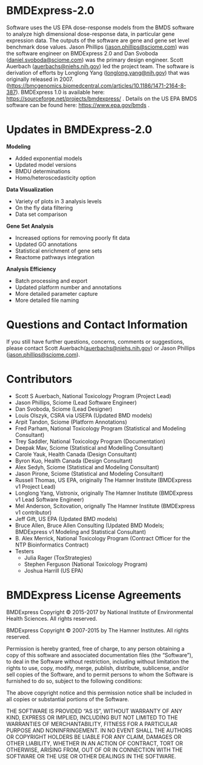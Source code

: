 BMDExpress-2.0
==============
Software uses the US EPA dose-response models from the BMDS software to analyze high dimensional dose-response data, in particular gene expression data. The outputs of the software are gene and gene set level benchmark dose values. 
Jason Phillips (jason.phillips@sciome.com) was the software engineer on BMDExpress 2.0 and Dan Svoboda (daniel.svoboda@sciome.com) was the primary design engineer. Scott Auerbach (auerbachs@niehs.nih.gov) led the project team.
The software is derivation of efforts by Longlong Yang (longlong.yang@nih.gov) that was originally released in 2007. (https://bmcgenomics.biomedcentral.com/articles/10.1186/1471-2164-8-387).
BMDExpress 1.0 is available here: https://sourceforge.net/projects/bmdexpress/ .
Details on the US EPA BMDS software can be found here: https://www.epa.gov/bmds .

Updates in BMDExpress-2.0
=========================

**Modeling**

- Added exponential models
- Updated model versions
- BMDU determinations
- Homo/heteroscedasticity option

**Data Visualization**

- Variety of plots in 3 analysis levels
- On the fly data filtering
- Data set comparison

**Gene Set Analysis**

- Increased options for removing poorly fit data
- Updated GO annotations
- Statistical enrichment of gene sets
- Reactome pathways integration

**Analysis Efficiency**

- Batch processing and export
- Updated platform number and annotations
- More detailed parameter capture
- More detailed file naming


Questions and Contact Information
=================================

If you still have further questions, concerns, comments or suggestions, please contact Scott Auerbach(auerbachs@niehs.nih.gov) or Jason Phillips (jason.phillips@sciome.com).

Contributors
============

-   Scott S Auerbach, National Toxicology Program (Project Lead)
-   Jason Phillips, Sciome (Lead Software Engineer)
-   Dan Svoboda, Sciome (Lead Designer)
-   Louis Olszyk, CSRA via USEPA (Updated BMD models)
-   Arpit Tandon, Sciome (Platform Annotations)
-   Fred Parham, National Toxicology Program (Statistical and Modeling Consultant)
-   Trey Saddler, National Toxicology Program (Documentation)
-   Deepak Mav, Sciome (Statistical and Modelling Consultant)
-   Carole Yauk, Health Canada (Design Consultant)
-   Byron Kuo, Health Canada (Design Consultant)
-   Alex Sedyh, Sciome (Statistical and Modeling Consultant)
-   Jason Pirone, Sciome (Statistical and Modeling Consultant)
-   Russell Thomas, US EPA, originally The Hamner Institute (BMDExpress v1 Project Lead)
-   Longlong Yang, Vistronix, originally The Hamner Institute (BMDExpress v1 Lead Software Engineer)
-   Mel Anderson, Scitovation, orignally The Hamner Institute (BMDExpress v1 contributor)
-   Jeff Gift, US EPA (Updated BMD models)
-   Bruce Allen, Bruce Allen Consulting (Updated BMD Models; BMDExpress v1 Modeling and Statistical Consultant)
-   B. Alex Merrick, National Toxicology Program (Contract Officer for the NTP Bioinformatics Contract)
-   Testers
    -   Julia Rager (ToxStrategies)
    -   Stephen Ferguson (National Toxicology Program)
    -   Joshua Harrill (US EPA)

BMDExpress License Agreements
=============================

BMDExpress Copyright © 2015-2017 by National Institute of Environmental Health Sciences. All rights reserved.

BMDExpress Copyright © 2007-2015 by The Hamner Institutes. All rights reserved.

Permission is hereby granted, free of charge, to any person obtaining a copy of this software and associated documentation files (the “Software”), to deal in the Software without restriction, including without limitation the rights to use, copy, modify, merge, publish, distribute, sublicense, and/or sell copies of the Software, and to permit persons to whom the Software is furnished to do so, subject to the following conditions:

The above copyright notice and this permission notice shall be included in all copies or substantial portions of the Software.

THE SOFTWARE IS PROVIDED “AS IS”, WITHOUT WARRANTY OF ANY KIND, EXPRESS OR IMPLIED, INCLUDING BUT NOT LIMITED TO THE WARRANTIES OF MERCHANTABILITY, FITNESS FOR A PARTICULAR PURPOSE AND NONINFRINGEMENT. IN NO EVENT SHALL THE AUTHORS OR COPYRIGHT HOLDERS BE LIABLE FOR ANY CLAIM, DAMAGES OR OTHER LIABILITY, WHETHER IN AN ACTION OF CONTRACT, TORT OR OTHERWISE, ARISING FROM, OUT OF OR IN CONNECTION WITH THE SOFTWARE OR THE USE OR OTHER DEALINGS IN THE SOFTWARE.
